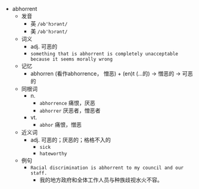 - abhorrent
  - 发音
    - 英 `/əb'hɔrənt/`
    - 美 `/əb'hɔrənt/`
  - 词义
    - adj. 可恶的
    - `something that is abhorrent is completely unacceptable because it seems morally wrong`
  - 记忆
    - abhorren (看作abhorrence， 憎恶) + (en)t (…的) → 憎恶的 → 可恶的
  - 同根词
    - n.
      - `abhorrence` 痛恨，厌恶
      - `abhorrer` 厌恶者，憎恶者
    - vt.
      - `abhor` 痛恨，憎恶
  - 近义词
    - adj. 可恶的；厌恶的；格格不入的
      - `sick`
      - `hateworthy`
  - 例句
    - `Racial discrimination is abhorrent to my council and our staff.`
      - 我的地方政府和全体工作人员与种族歧视水火不容。

